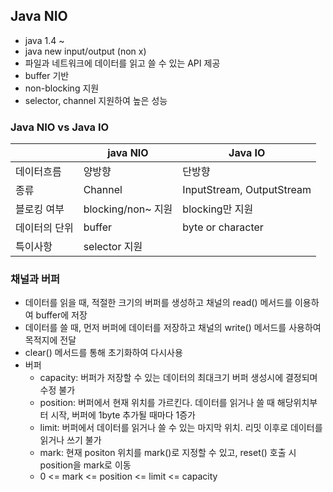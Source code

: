 ## Java NIO
- java 1.4 ~
- java new input/output (non x)
- 파일과 네트워크에 데이터를 읽고 쓸 수 있는 API 제공
- buffer 기반
- non-blocking 지원
- selector, channel 지원하여 높은 성능

### Java NIO vs Java IO

|         |java NIO|Java IO|
|---------|---|---|
| 데이터흐름   |양방향|단방향|
| 종류      |Channel|InputStream, OutputStream|
| 블로킹 여부  |blocking/non~ 지원|blocking만 지원|
| 데이터의 단위|buffer|byte or character|
|특이사항|selector 지원||

### 채널과 버퍼
- 데이터를 읽을 때, 적절한 크기의 버퍼를 생성하고 채널의 read() 메서드를 이용하여 buffer에 저장
- 데이터를 쓸 때, 먼저 버퍼에 데이터를 저장하고 채널의 write() 메서드를 사용하여 목적지에 전달
- clear() 메서드를 통해 초기화하여 다시사용
- 버퍼 
  - capacity: 버퍼가 저장할 수 있는 데이터의 최대크기 버퍼 생성시에 결정되며 수정 불가
  - position: 버퍼에서 현재 위치를 가르킨다. 데이터를 읽거나 쓸 때 해당위치부터 시작, 버퍼에 1byte 추가될 때마다 1증가
  - limit: 버퍼에서 데이터를 읽거나 쓸 수 있는 마지막 위치. 리밋 이후로 데이터를 읽거나 쓰기 불가
  - mark: 현재 positon 위치를 mark()로 지정할 수 있고, reset() 호출 시 position을 mark로 이동
  - 0 <= mark <= position <= limit <= capacity